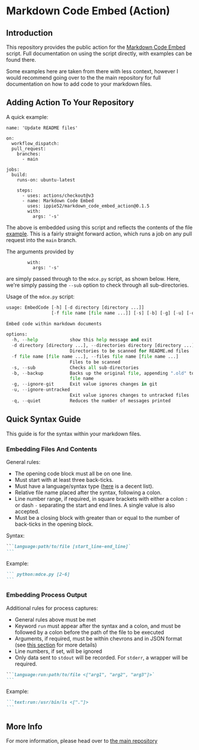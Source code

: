 # Markdown Code Embed (Action)


## Introduction
This repository provides the public action for the [Markdown Code Embed](https://github.com/ippie52/markdown_code_embed/) script. Full documentation on using the script directly, with examples can be found there. 

Some examples here are taken from there with less context, however I would recommend going over to the the main repository for full documentation on how to add code to your markdown files.

## Adding Action To Your Repository
A quick example:
```yaml:example
name: 'Update README files'

on:
  workflow_dispatch:
  pull_request:
    branches:
      - main

jobs:
  build:
    runs-on: ubuntu-latest
    
    steps:
      - uses: actions/checkout@v3
      - name: Markdown Code Embed
        uses: ippie52/markdown_code_embed_action@0.1.5
        with: 
          args: '-s'
```
The above is embedded using this script and reflects the contents of the file [example](example). This is a fairly straight forward action, which runs a job on any pull request into the `main` branch.

The arguments provided by 
```yaml:example [17-18]
        with: 
          args: '-s'
```
are simply passed through to the `mdce.py` script, as shown below. Here, we're simply passing the `--sub` option to check through all sub-directories.

Usage of the `mdce.py` script:
```text:run:mdce.py <["-h"]>
usage: EmbedCode [-h] [-d directory [directory ...]]
                 [-f file name [file name ...]] [-s] [-b] [-g] [-u] [-q]

Embed code within markdown documents

options:
  -h, --help            show this help message and exit
  -d directory [directory ...], --directories directory [directory ...]
                        Directories to be scanned for README.md files
  -f file name [file name ...], --files file name [file name ...]
                        Files to be scanned
  -s, --sub             Checks all sub-directories
  -b, --backup          Backs up the original file, appending ".old" to the
                        file name
  -g, --ignore-git      Exit value ignores changes in git
  -u, --ignore-untracked
                        Exit value ignores changes to untracked files
  -q, --quiet           Reduces the number of messages printed
```

## Quick Syntax Guide

This guide is for the syntax within your markdown files.

### Embedding Files And Contents

General rules:
- The opening code block must all be on one line.
- Must start with at least three back-ticks.
- Must have a language/syntax type ([here](https://github.com/jincheng9/markdown_supported_languages) is a decent list).
- Relative file name placed after the syntax, following a colon.
- Line number range, if required, in square brackets with either a colon `:` or dash `-` separating the start and end lines. A single value is also accepted.
- Must be a closing block with greater than or equal to the number of back-ticks in the opening block.

Syntax:
````markdown
```language:path/to/file [start_line-end_line]`
```
````

Example:
````markdown
``` python:mdce.py [2-6]
```
````

### Embedding Process Output

Additional rules for process captures:
- General rules above must be met
- Keyword `run` must appear after the syntax and a colon, and must be followed by a colon before the path of the file to be executed
- Arguments, if required, must be within chevrons and in JSON format (see [this section](#embed-process-output) for more details)
- Line numbers, if set, will be ignored
- Only data sent to `stdout` will be recorded. For `stderr`, a wrapper will be required.


````markdown
```language:run:path/to/file <["arg1", "arg2", "arg3"]>`
```
````

Example:
````markdown
```text:run:/usr/bin/ls <["."]>
```
````

## More Info
For more information, please head over to [the main repository](https://github.com/ippie52/markdown_code_embed/)